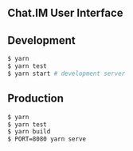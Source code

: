 Chat.IM User Interface
---

## Development

```bash
$ yarn
$ yarn test
$ yarn start # development server
```

## Production
```bash
$ yarn
$ yarn test
$ yarn build
$ PORT=8080 yarn serve
```


